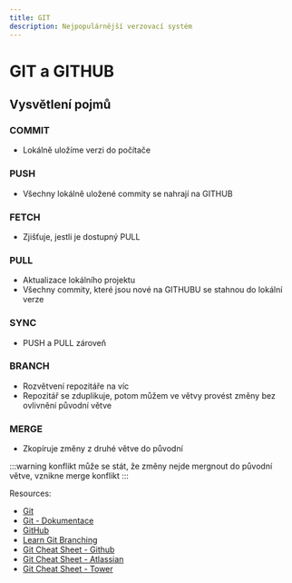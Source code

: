 ```yaml
---
title: GIT
description: Nejpopulárnější verzovací systém
---
```


# GIT a GITHUB

## Vysvětlení pojmů

### COMMIT
- Lokálně uložíme verzi do počítače

### PUSH 
- Všechny lokálně uložené commity se nahrají na GITHUB

### FETCH
- Zjišťuje, jestli je dostupný PULL

### PULL
- Aktualizace lokálního projektu
- Všechny commity, které jsou nové na GITHUBU se stahnou do lokální verze

### SYNC
- PUSH a PULL zároveň

### BRANCH
- Rozvětvení repozitáře na víc
- Repozitář se zduplikuje, potom můžem ve větvy provést změny bez ovlivnění původní větve

### MERGE
- Zkopíruje změny z druhé větve do původní

:::warning konflikt
může se stát, že změny nejde mergnout do původní větve, vznikne merge konflikt
:::

Resources:
- [Git](https://git-scm.com/)
- [Git - Dokumentace](https://git-scm.com/doc)
- [GitHub](https://github.com/SPSUL-DOCS/docs)
- [Learn Git Branching](https://learngitbranching.js.org/)
- [Git Cheat Sheet - Github](https://education.github.com/git-cheat-sheet-education.pdf)
- [Git Cheat Sheet - Atlassian](https://www.atlassian.com/git/tutorials/atlassian-git-cheatsheet)
- [Git Cheat Sheet - Tower](https://www.git-tower.com/learn/cheat-sheets/git)